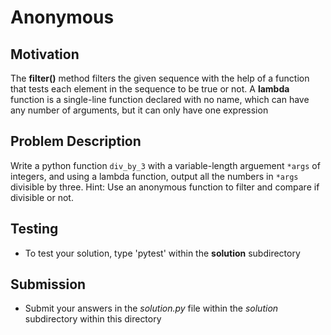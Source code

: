 # Anonymous

## Motivation
The **filter()** method filters the given sequence with the help of a function that tests each element in the sequence to be true or not. A **lambda** function is a single-line function declared with no name, which can have any number of arguments, but it can only have one expression

## Problem Description
Write a python function `div_by_3` with a variable-length arguement `*args` of integers, and using a lambda function, output all the numbers in `*args` divisible by three.
Hint: Use an anonymous function to filter and compare if divisible or not.

## Testing
* To test your solution, type 'pytest' within the **solution** subdirectory

## Submission
* Submit your answers in the *solution.py* file within the *solution* subdirectory within this directory
